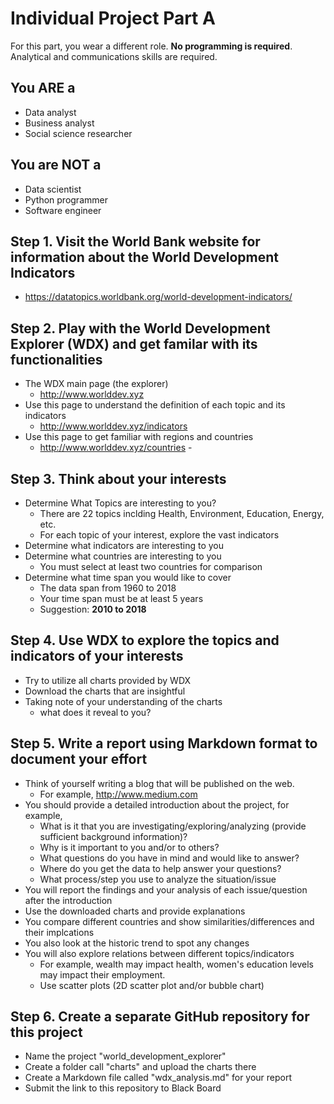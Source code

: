 # Individual Project Part A
For this part, you wear a different role. **No programming is required**. Analytical and communications skills are required.
## You ARE a
- Data analyst
- Business analyst
- Social science researcher 
## You are NOT a 
- Data scientist
- Python programmer 
- Software engineer
## Step 1. Visit the World Bank website for information about the World Development Indicators 
- https://datatopics.worldbank.org/world-development-indicators/
## Step 2. Play with the World Development Explorer (WDX) and get familar with its functionalities
- The WDX main page (the explorer) 
    - http://www.worlddev.xyz
- Use this page to understand the definition of each topic and its indicators
    - http://www.worlddev.xyz/indicators
- Use this page to get familiar with regions and countries 
    - http://www.worlddev.xyz/countries    - 
## Step 3. Think about your interests 
- Determine What Topics are interesting to you? 
    - There are 22 topics inclding Health, Environment, Education, Energy, etc.
    - For each topic of your interest, explore the vast indicators 
- Determine what indicators are interesting to you
- Determine what countries are interesting to you
    - You must select at least two countries for comparison
- Determine what time span you would like to cover
    -  The data span from 1960 to 2018
    -  Your time span must be at least 5 years
    -  Suggestion: **2010 to 2018**
## Step 4. Use WDX to explore the topics and indicators of your interests
- Try to utilize all charts provided by WDX
- Download the charts that are insightful 
- Taking note of your understanding of the charts
    - what does it reveal to you?
## Step 5. Write a report using Markdown format to document your effort
- Think of yourself writing a blog that will be published on the web. 
    - For example, http://www.medium.com
- You should provide a detailed introduction about the project, for example,
    - What is it that you are investigating/exploring/analyzing (provide sufficient background information)?
    - Why is it important to you and/or to others?
    - What questions do you have in mind and would like to answer?
    - Where do you get the data to help answer your questions?  
    - What process/step you use to analyze the situation/issue
- You will report the findings and your analysis of each issue/question after the introduction
- Use the downloaded charts and provide explanations
- You compare different countries and show similarities/differences and their implcations
- You also look at the historic trend to spot any changes
- You will also explore relations between different topics/indicators 
    - For example, wealth may impact health, women's education levels may impact their employment.
    - Use scatter plots (2D scatter plot and/or bubble chart)
## Step 6. Create a separate GitHub repository for this project
- Name the project "world_development_explorer"
- Create a folder call "charts" and upload the charts there
- Create a Markdown file called "wdx_analysis.md" for your report
- Submit the link to this repository to Black Board

